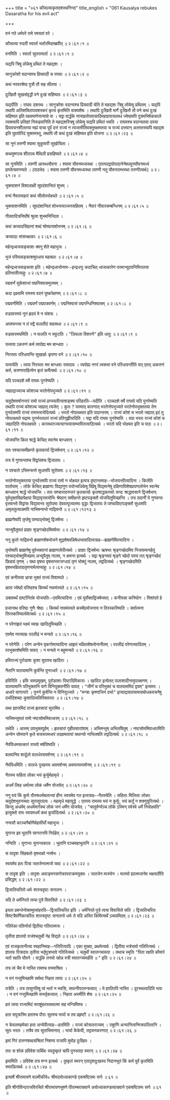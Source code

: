 +++
title = "०६१ कौसल्याकृतदशरथनिन्दा"
title_english = "061 Kausalya rebukes Dasaratha for his evil act"

+++


वनं गते धर्मपरे रामे रमयतां वरे ।  

कौसल्या रुदती स्वार्ता भर्तारमिदमब्रवीत्  ॥  २।६१।१  ॥   

वनमिति । स्वार्ता सुतरामार्ता  ॥  २।६१।१  ॥   

  

यद्यपि त्रिषु लोकेषु प्रथितं ते महद्यशः ।  

सानुक्रोशो वदान्यश्च प्रियवादी च राघवः  ॥  २।६१।२  ॥   

कथं नरवरश्रेष्ठ पुत्रौ तौ सह सीतया ।  

दुःखितौ सुखसंवृद्धौ वने दुःखं सहिष्यतः  ॥  २।६१।३  ॥   

यद्यपीति । राघवः दशरथः । सानुक्रोशः वदान्यश्च प्रियवादी चेति ते महद्यशः
त्रिषु लोकेषु प्रथितम् । यद्यपि तथापि अतिशयितापयशस्करं कृत्यं कृतमिति
वाक्यशेषः । तथापि दुःखितौ मार्गे दुःखितौ तौ वने कथं दुःखं सहिष्यत इति
वक्ष्यमाणेनान्वयो वा । यद्वा वार्द्धके नानाव्रतोपवासादिमहाप्रयासलब्धं
ज्येष्ठमपि पुत्रमभिषेककाले त्यक्त्वापि प्रतिज्ञां निरूढवानिति ते
महद्यशस्त्रिषु लोकेषु यद्यपि प्रथितं भवति । राघवश्च वदान्यतया दयया
प्रियवचनशीलतया मह्यं वाचा पूर्वं दत्तं राज्यं न त्यजामीतिवक्तुमक्षमतया च
राज्यं दत्तवान् अतस्तस्यापि महद्यश इति युवयोरिदं युक्तमस्तु, तथापि तौ
कथं दुःखं सहिष्यत इति योजना  ॥  २।६१।२३  ॥   

  

सा नूनं तरुणी श्यामा सुकुमारी सुखोचिता ।  

कथमुष्णञ्च शीतञ्च मैथिली प्रसहिष्यते  ॥  २।६१।४  ॥   

सा नूनमिति । तरुणी आरब्धयौवना । श्यामा यौवनमध्यस्था ।
एतत्पदद्वयोपादानेनेषन्न्यूनयौवनमध्यं प्राप्तेत्यवगम्यते । (पाठभेदः ।
श्यामा तरुणी यौवनमध्यस्था तरुणी नतु यौवनारम्भस्था तरुणीत्यर्थः)  ॥ 
२।६१।४  ॥   

  

भुक्त्वाशनं विशालाक्षी सूपदंशान्वितं शुभम् ।  

वन्यं नैवारमाहारं कथं सीतोपभोक्ष्यते  ॥  २।६१।५  ॥   

भुक्त्वाशनमिति । सूपदंशान्वितं शोभनव्यञ्जनसहितम् । नैवारं
नीवारसम्बन्धिनम्  ॥  २।६१।५  ॥   

  

गीतवादित्रनिर्घोषं श्रुत्वा शुभमनिन्दिता ।  

कथं क्रव्यादसिंहानां शब्दं श्रोष्यत्यशोभनम्  ॥  २।६१।६  ॥   

क्रव्यादाः मांसभक्षकाः  ॥  २।६१।६  ॥   

  

महेन्द्रध्वजसङ्काशः क्वनु शेते महाभुजः ।  

भुजं परिघसङ्काशमुपधाय महाबलः  ॥  २।६१।७  ॥   

महेन्द्रध्वजसङ्काश इति । महेन्द्रध्वजोनाम--इन्द्रधनुः कदाचित् ध्वजाकारेण
परमाभ्युदयनिमित्ततया प्रतिभातीत्याहुः  ॥  २।६१।७  ॥   

  

पद्मवर्णं सुकेशान्तं पद्मनिश्वासमुत्तमम् ।  

कदा द्रक्ष्यामि रामस्य वदनं पुष्करेक्षणम्  ॥  २।६१।८  ॥   

पद्मवर्णमिति । पद्मवर्णं पद्मपत्रवर्णम् । पद्मनिश्वासं
पद्मगन्धिनिश्वासम्  ॥  २।६१।८  ॥   

  

वज्रसारमयं नूनं हृदयं मे न संशयः ।  

अपश्यन्त्या न तं यद्वै फलतीदं सहस्रधा  ॥  २।६१।९  ॥   

वज्रसारमयमिति । न फलति न स्फुटति । "ञिफला विशरणे" इति धातुः  ॥  २।६१।९
 ॥   

  

यत्त्वया ऽकरुणं कर्म व्यपोह्य मम बान्धवाः ।  

निरस्ताः परिधावन्ति सुखार्हाः कृपणा वने  ॥  २।६१।१०  ॥   

यत्त्वयेति । त्वया निरस्ताः मम बान्धवाः रामादयः । व्यपोह्य नगरं
त्वक्त्वा वने परिधावन्तीति यत् एतत् अकरुणं कर्म, करुणाराहित्येन कृतं
कर्मेत्यर्थः  ॥  २।६१।१०  ॥   

  

यदि पञ्चदशे वर्षे राघवः पुनरेष्यति ।  

जह्याद्राज्यञ्च कोशञ्च भरतेनोपभुज्यते  ॥  २।६१।११  ॥   

चतुर्दशवर्षानन्तरं रामो राज्यं प्राप्स्यतीत्याशङ्क्य परिहरति--यदीति ।
पञ्चदशे वर्षे राघवो यदि पुनरेष्यति तथापि राज्यं कोशञ्च जह्यात् त्यजेत् ।
कुतः ? यस्मात् कारणात् भरतेनोपभुज्यते भरतेनोपभुक्ततया तेन पुनर्दत्तमपि
राज्यं रामस्त्यजेदित्यर्थः । भरतो नोपलक्ष्यत इति पाठान्तरम् । राज्यं
कोशं च भरतो जह्यात् इदं तु नोपलक्ष्यते यद्रामः पुनर्भरतदत्तं राज्यं
प्रतिगृह्णीयादिति । यद्वा यदि राघवः पुनरेष्यति । तदा भरतः राज्यं कोशं च
जह्यादिति नोपलक्ष्यते । करस्थराज्यत्यागस्यासम्भावितत्वादित्यर्थः । भरतो
यदि भोक्ष्यत इति च पाठः  ॥  २।६१।११  ॥   

  

भोजयन्ति किल श्राद्धे केचित् स्वानेव बान्धवान् ।  

ततः पश्चात्समीक्षन्ते कृतकार्या द्विजर्षभान्  ॥  २।६१।१२  ॥   

तत्र ये गुणवन्तश्च विद्वांसश्च द्विजातयः ।  

न पश्चात्ते ऽभिमन्यन्ते सुधामपि सुरोपमाः  ॥  २।६१।१३  ॥   

भरतेनोपभुक्ततया पुनर्दत्तमपि राज्यं रामो न भोक्ष्यत इत्यत्र
दृष्टान्तमाह--भोजयन्तीत्यादिना । किलेति वार्तायाम् । लोके केचित्
ब्राह्मणाः विद्यागुण वयोभ्यधिकेषु विप्रेषु विद्यमानेषु
दक्षिणाविशेषप्रापणलोभेन स्वानेव बान्धवान् श्राद्धे भोजयन्ति । ततः
पश्चात्तदनन्तरं कृतकार्याः कृतश्राद्धकार्य्याः सन्दः श्राद्धावसाने
द्विजर्षभान् पूर्वभुक्तविप्रापेक्षया विद्यावृत्तवयोभिः श्रेष्ठान्
समीक्षन्ते इष्टपङ्क्तौ भोजयितुमिच्छन्ति । तत्र तदानीं ये गुणवन्तः
वृत्तवन्तो विद्वांसः विद्यावन्तः सुरोपमाः देववत्पूज्यतमाः वृद्धाः
द्विजातयः ते पश्चादिष्टपङ्क्तौ सुधामपि अमृततुल्यान्नमपि नाभिमन्यन्ते
नाद्रियन्ते  ॥  २।६१।१२१३  ॥   

  

ब्राह्मणेष्वपि तृप्तेषु पश्चाद्भोक्तुं द्विजर्षभाः ।  

नाभ्युपैतुमलं प्राज्ञाः शृङ्गच्छेदमिवर्षभाः  ॥  २।६१।१४  ॥   

ननु कुतो नाद्रियन्ते ब्राह्मणशेषभोजने
शूद्रशेषवन्निषेधाभावादित्यत्राह--ब्राह्मणेष्वित्यादिना ।  

तृप्तेष्वपि ब्राह्मणेषु पूर्वभक्तानां ब्राह्मणत्वेपीत्यर्थः । प्राज्ञाः
द्विजर्षभाः ऋषभाः श्रृङ्गच्छेदमिव निजावमानहेतुं पश्चाद्भोक्तुमिच्छाम्
अभ्युपैतुम् नालम्, न क्षमन्त इत्यर्थः । यद्वा श्रृङ्गमग्रं श्रृङ्गे
च्छेदो यस्य तत् श्रृङ्गच्छेदं छिन्नाग्रं तृणम् । यथा वृषभा
वृषभान्तरजग्धाग्रं तृणं भोक्तुं नालम्, तद्वदित्यर्थः । श्रृङ्गच्छेदमिति
वृषभभक्षिताग्रतृणनामेत्यप्याहुः  ॥  २।६१।१४  ॥   

  

एवं कनीयसा भ्रात्रा भुक्तं राज्यं विशाम्पते ।  

भ्राता ज्येष्ठो वरिष्ठश्च किमर्थं नावमंस्यते  ॥  २।६१।१५  ॥   

उक्तमर्थं दार्ष्टान्तिके योजयति--एवमित्यादिना । एवं
पूर्वोक्तद्विजर्षभवत् । कनीयसा कनिष्ठेन । विशांपते हे  

प्रजानाथ वरिष्ठः गुणैः श्रेष्ठः । किमर्थं नावमंस्यते कस्मैप्रयोजनाय न
तिरस्करिष्यति । सर्वात्मना तिरस्करिष्यत्येवेत्यर्थः  ॥  २।६१।१५  ॥   

  

न परेणाहृतं भक्ष्यं व्याघ्रः खादितुमिच्छति ।  

एवमेव नरव्याघ्रः परलीढं न मन्यते  ॥  २।६१।१६  ॥   

न परेणेति । परेण अन्येन वृकगोमाय्वादिना आहृतं भक्षितशेषत्वेनानीतम् ।
परलीढं परेणास्वादितम् । परभुक्तशेषमिति यावत् । न मन्यते न बहुमन्यते  ॥ 
२।६१।१६  ॥   

  

हविराज्यं पुरोडाशः कुशा यूपाश्च खादिराः ।  

नैतानि यातयामानि कुर्वन्ति पुनरध्वरे  ॥  २।६१।१७  ॥   

हविरिति । हविः चरुप्रमुखम्, पुरोडाशाः पिष्टादिविकाराः । खादिरा इत्येतत्
पालाशादीनामुपलक्षणम् । यातयामानि परिभुक्तानि यागे विनियुक्तानीति यावत् ।
"जीर्णं च परिभुक्तं च यातयाममिदं द्वयम्" इत्यमरः । अध्वरे यागान्तरे ।
पुनर्न कुर्वन्ति न विनियुञ्जते । "मन्त्राः कृष्णाजिनं दर्भाः"
इत्याद्ययातयामत्वबोधकवचनेषु दर्भादिशब्दाः कुशादिव्यतिरिक्तपराः  ॥ 
२।६१।१७  ॥   

  

तथा ह्यात्तमिदं राज्यं हृतसारां सुरामिव ।  

नाभिमन्तुमलं रामो नष्टसोममिवाध्वरम्  ॥  २।६१।१८  ॥   

तथेति । आत्तम् उपभुक्तपूर्वम् । हृतसारां गृहीतसारांशाम् । अभिमन्तुम्
अभिलषितुम् । नष्टसोममिवाध्वरमिति अन्येन सोमपाने कृते सत्ररूपमध्वरं
तदक्षमतायां यथान्यो नाभिलषति तद्वदित्यर्थः  ॥  २।६१।१८  ॥   

  

नैवंविधमसत्कारं राघवो मर्षयिष्यति ।  

बलवानिव शार्दूलो वालधेरवमर्शनम्  ॥  २।६१।१९  ॥   

नैवंविधमिति । वालधेः पुच्छस्य अवमर्शनम् अवमत्यस्पर्शनम्  ॥  २।६१।१९  ॥   

  

नैतस्य सहिता लोका भयं कुर्युर्महामृधे ।  

अधर्मं त्विह धर्मात्मा लोकं धर्मेण योजयेत्  ॥  २।६१।२०  ॥   

ननु वयं किं कुर्मः पौरुषधर्मबलाभ्यां हीनः स्वयमेव गत
इत्यत्राह--नैतस्येति । सहिताः मिलिताः लोकाः चतुर्दशभुवनस्थाः सुरासुरादयः
। महामृधे महायुद्धे । एतस्य रामस्य भयं न कुर्युः, भयं कर्तुं न
शक्नुयुरित्यर्थः । किन्तु अधर्मम् अधर्ममार्गस्थं लोकं जनं धर्मेण योजयेत्
। "चातुर्वर्ण्यञ्च लोके ऽस्मिन् स्वेस्वे धर्मे नियोक्ष्यति" इत्युक्तो
रामः स्वयमधर्मं कथं कुर्यादित्यर्थः  ॥  २।६१।२०  ॥   

  

नन्वसौ काञ्चनैर्बाणैर्महावीर्यो महाभुजः ।  

युगान्त इव भूतानि सागरानपि निर्दहेत्  ॥  २।६१।२१  ॥   

नन्विति । युगान्तः युगान्तकालः । भूतानि पञ्चमहाभूतानि  ॥  २।६१।२१  ॥   

  

स तादृशः सिंहबलो वृषभाक्षो नरर्षभः ।  

स्वयमेव हतः पित्रा जलजेनात्मजो यथा  ॥  २।६१।२२  ॥   

स तादृश इति । तादृशः अवाङ्मनसगोचरपराक्रमयुक्तः । जलजेन मत्स्येन ।
मत्स्यो ह्यात्मजानेव भक्षयतीति प्रसिद्धम्  ॥  २।६१।२२  ॥   

  

द्विजातिचरितो धर्मः शास्त्रदृष्टः सनातनः ।  

यदि ते धर्मनिरते त्वया पुत्रे विवासिते  ॥  २।६१।२३  ॥   

इयता प्रबन्धेनोक्तमुपसंहरति--द्विजातिचरित इति । धर्मनिरते पुत्रे त्वया
विवासिते सति । द्विजातिचरितः शिष्टत्रैवर्णिकाचरितः शास्त्रदृष्टः सनातनो
धर्मः ते यदि अस्ति किमित्यर्थे ऽव्ययमिदम्  ॥  २।६१।२३  ॥   

  

गतिरेका पतिर्नार्या द्वितीया गतिरात्मजः ।  

तृतीया ज्ञातयो राजंश्चतुर्थी नेह विद्यते  ॥  २।६१।२४  ॥   

एवं राजकृतानीत्या स्वहानिमाह--गतिरित्यादि । एका मुख्या, प्रथमेत्यर्थः ।
द्वितीया भर्त्रभावो गतिरित्यर्थः । ज्ञातयः पित्रादयः तृतीया
भर्तृपुत्राभावे गतिरित्यर्थः । चतुर्थी स्वातन्त्र्यरूपा । तथाच स्मृतिः
"पिता रक्षति कौमारे भर्ता रक्षति यौवने । वार्द्धके तनयो रक्षेन्न स्त्री
स्वातन्त्र्यमर्हति  ॥ " इति  ॥  २।६१।२४  ॥   

  

तत्र त्वं चैव मे नास्ति रामश्च वनमाश्रितः ।  

न वनं गन्तुमिच्छामि सर्वथा निहता त्वया  ॥  २।६१।२५  ॥   

तत्रेति । तत्र तासुगतिषु त्वं भर्ता न भवसि, सपत्नीपरतन्त्रत्वात् । मे
ज्ञातिरपि नास्ति । दूरस्थत्वादिति भावः । न वनं गन्तुमिच्छामि
सभर्तृकत्वात् । निहता अस्मीति शेषः  ॥  २।६१।२५  ॥   

  

हतं त्वया राज्यमिदं सराष्ट्रंहतस्तथात्मा सह मन्त्रिमिश्च ।  

हता सपुत्रास्मि हताश्च पौराः सुतश्च भार्या च तव प्रहृष्टौ  ॥  २।६१।२६
 ॥   

न केवलमहमेका हता अन्येपीत्याह--हतमिति । राज्यं कोसलराज्यम् । राष्ट्राणि
अन्यानित्वन्मित्रपालितानि । सुतः भरतः । तत्रैव तव सुताभिमानात् । भार्या
कैकेयी, तद्वचनकरणात्  ॥  २।६१।२६  ॥   

  

इमां गिरं दारुणशब्दसंश्रितां निशम्य राजापि मुमोह दुःखितः ।  

ततः स शोकं प्रविवेश पार्थिवः स्वदुष्कृतं चापि पुनस्तदा स्मरन्  ॥  २।६१।२७
 ॥   

इमामिति । प्रविवेश तत्र मग्न इत्यर्थः । दुष्कृतं स्मरन् एतादृशदुःखस्य
निदानभूतं किं कर्म पूर्वं कृतमिति स्मरन्नित्यर्थः  ॥  २।६१।२७  ॥   

  

इत्यार्षे श्रीरामायणे वाल्मीकीये० श्रीमदयोध्याकाण्डे एकषष्टितमः सर्गः  ॥ 
६१  ॥   

इति श्रीगोविन्दराजविरचिते श्रीरामायणभूषणे पीताम्बराख्याने
अयोध्याकाण्डव्याख्याने एकषष्टितमः सर्गः  ॥  ६१  ॥   



